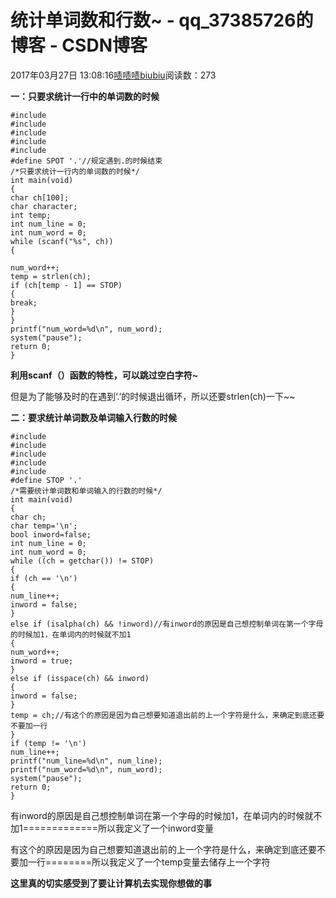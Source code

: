 # 统计单词数和行数~ - qq_37385726的博客 - CSDN博客





2017年03月27日 13:08:16[啧啧啧biubiu](https://me.csdn.net/qq_37385726)阅读数：273








**一：只要求统计一行中的单词数的时候**




```
#include
#include
#include
#include
#include
#define SPOT '.'//规定遇到.的时候结束
/*只要求统计一行内的单词数的时候*/
int main(void)
{
char ch[100];
char character;
int temp;
int num_line = 0;
int num_word = 0;
while (scanf("%s", ch))
{

num_word++;
temp = strlen(ch);
if (ch[temp - 1] == STOP)
{
break;
}
}
printf("num_word=%d\n", num_word);
system("pause");
return 0;
}
```





**利用scanf（）函数的特性，可以跳过空白字符~**

但是为了能够及时的在遇到‘.’的时候退出循环，所以还要strlen(ch)一下~~



**二：要求统计单词数及单词输入行数的时候**




```
#include
#include
#include
#include
#include
#define STOP '.'
/*需要统计单词数和单词输入的行数的时候*/
int main(void)
{
char ch;
char temp='\n';
bool inword=false;
int num_line = 0;
int num_word = 0;
while ((ch = getchar()) != STOP)
{
if (ch == '\n')
{
num_line++;
inword = false;
}
else if (isalpha(ch) && !inword)//有inword的原因是自己想控制单词在第一个字母的时候加1，在单词内的时候就不加1
{
num_word++;
inword = true;
}
else if (isspace(ch) && inword)
{
inword = false;
}
temp = ch;//有这个的原因是因为自己想要知道退出前的上一个字符是什么，来确定到底还要不要加一行
}
if (temp != '\n')
num_line++;
printf("num_line=%d\n", num_line);
printf("num_word=%d\n", num_word);
system("pause");
return 0;
}
```







有inword的原因是自己想控制单词在第一个字母的时候加1，在单词内的时候就不加1=============所以我定义了一个inword变量





有这个的原因是因为自己想要知道退出前的上一个字符是什么，来确定到底还要不要加一行========所以我定义了一个temp变量去储存上一个字符


**这里真的切实感受到了要让计算机去实现你想做的事**



